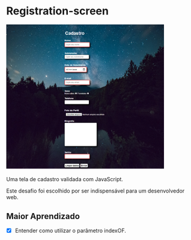 # Registration-screen

  <img src="./image.png" width="420px" alt="exemplo imagem">



Uma tela de cadastro validada com JavaScript. 

Este desafio foi escolhido por ser indispensável para um desenvolvedor web.

## Maior Aprendizado

- [X] Entender como utilizar o parâmetro indexOF.
